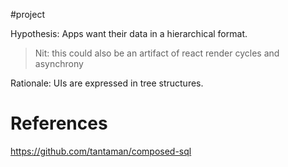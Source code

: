 #project 

Hypothesis: Apps want their data in a hierarchical format.

> Nit: this could also be an artifact of react render cycles and asynchrony

Rationale: UIs are expressed in tree structures.



# References
https://github.com/tantaman/composed-sql